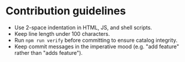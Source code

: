 # Contribution guidelines

- Use 2-space indentation in HTML, JS, and shell scripts.
- Keep line length under 100 characters.
- Run `npm run verify` before committing to ensure catalog integrity.
- Keep commit messages in the imperative mood (e.g. "add feature" rather than "adds feature").
